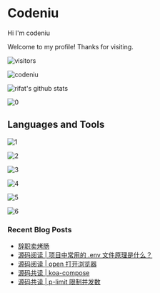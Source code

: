 # Codeniu

Hi I'm codeniu

Welcome to my profile! Thanks for visiting.

 ![visitors](https://visitor-badge.laobi.icu/badge?page_id=Codeniu.youngniu)

 ![codeniu](https://img.shields.io/github/stars/codeniu.svg)

![rifat's github stats](https://github-readme-stats.vercel.app/api?username=Codeniu&show_icons=true)

 ![0](https://github-readme-stats.vercel.app/api/top-langs/?username=codeniu&theme=white-green)

## Languages and Tools

 ![1](https://img.shields.io/badge/CSS-239120?&style=for-the-badge&logo=css3&logoColor=white&color=red)

 ![2](https://img.shields.io/badge/JavaScript-F7DF1E?style=for-the-badge&logo=javascript&logoColor=black)

 ![3](https://img.shields.io/badge/Node.js-43853D?style=for-the-badge&logo=node.js&logoColor=white)

 ![4](https://img.shields.io/badge/Go-00ADD8?style=for-the-badge&logo=go&logoColor=white)

 ![5](https://img.shields.io/badge/React-20232A?style=for-the-badge&logo=react&logoColor=61DAFB)

 ![6](https://img.shields.io/badge/Vue.js-35495E?style=for-the-badge&logo=vue.js&logoColor=4FC08D)

### Recent Blog Posts

* [辞职卖烤肠](https://juejin.cn/post/7220351836331311159)
* [源码阅读 | 项目中常用的 .env 文件原理是什么？](https://juejin.cn/post/7180682987808227389)
* [源码阅读 | open 打开浏览器](https://juejin.cn/post/7180334309239160890)
* [源码共读 | koa-compose](https://juejin.cn/post/7179950005728313381)
* [源码共读 | p-limit 限制并发数](https://juejin.cn/post/7179545091323887674)

</td>
